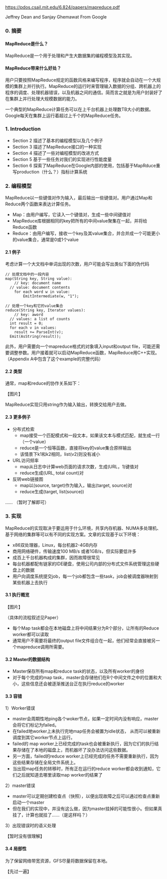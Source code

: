 https://pdos.csail.mit.edu/6.824/papers/mapreduce.pdf

Jeffrey Dean and Sanjay Ghemawat From Google

### 0. 摘要

#### MapReduce是什么？

MapReduce是一个用于处理和产生大数据集的编程模型及其实现。

#### MapReduce带来什么好处？
用户只要按照MapReduce规定的函数风格来编写程序，程序就会自动在一个大规模的集群上并行执行。MapReduce的运行时来管理输入数据的分组、跨机器上的程序的调度、处理机器错误，以及机器之间的通信。简而言之就是为用户封装好了在集群上并行处理大规模数据的能力。

一个典型的MapReduce计算任务可以在上千台机器上处理数TB大小的数据。Google每天在集群上运行着超过上千个的MapReduce任务。

### 1. Introduction
- Section 2 描述了基本的编程模型以及几个例子
- Section 3 描述了MapReduce接口的一种实现
- Section 4 描述了一些对编程模型的改进方式
- Section 5 基于一些任务对我们的实现进行性能度量
- Section 6 探索了MapReduce在Google内部的使用，包括基于MapRduce重写production（什么？）指标计算系统

### 2. 编程模型
MapReduce以一些键值对作为输入，最后输出一些键值对。用户通过Map和Reduce两个函数来表达计算任务。
- Map：由用户编写，它读入一个键值对，生成一些中间键值对
- MapReduce库根据相同的key把所有的中间value聚集在一起，并将给Reduce函数
- Reduce：由用户编写，接收一个key及其value集合，并合并成一个可能更小的value集合，通常是0或1个value
#### 2.1 例子
考虑计算一个大文档中单词出现的次数，用户可能会写出类似下面的伪代码
```
// 处理文档中的一段内容
map(String key, String value):
    // key: document name
  // value: document contents
    for each word w in value:
        EmitIntermediate(w, "1");
        
// 处理一个key和它的value集合
reduce(String key, Iterator values):
    // key: aword
  // values: a list of counts
  int result = 0;
  for each v in values:
    result += ParseInt(v);
  Emit(AsString(result));                 
```
此外，用户需要向一个mapreduce格式的对象填入input和output file，可能还需要调整参数。用户接着就可以启动MapReduce函数，MapReduce用C++实现。（Appendix A中包含了这个example的完整代码）
#### 2.2 类型
通常，map和reduce的协作关系如下：

【图片】

MapReduce实现只用string作为输入输出，转换交给用户去做。

#### 2.3 更多例子
- 分布式检索
  - map接受一个匹配模式和一段文本，如果该文本与模式匹配，就生成一行（一个value）
  - reduce是一个恒等函数，直接将key的value集合原样输出
  - 该情景下k1和k2相同，list(v2)则没有减小
- URL访问频率
  - map从日志中计算web页面的请求次数，生成(URL，1)键值对
  - reduce生成(URL, total count)对
- 反转web链接图
  - map以(source, target)作为输入，输出(target, source)对
  - reduce生成(target, list(source))

…… （暂时了解即可）

### 3. 实现
MapReduce的实现取决于要运用于什么环境，共享内存机器、NUMA多处理机、基于网络的集群等可以有不同的实现方案。文章的实现基于以下环境：
- x86双处理器，Linux，每台机器2-4GB内存
- 商用网络硬件，传输速度100 MB/s 或者1GB/s，但实际要低许多
- 成百上千台机器构成的集群，因而故障很常见
- 每台机器都配有链家的IDE硬盘，使用公司内部的分布式文件系统管理这些硬盘上的数据
- 用户向调度系统提交job，每一个job都包含一些task，job会被调度器映射到某些机器上去执行

#### 3.1 执行概览
【图片】

（具体的流程叙述见Paper）

- 每个Map task都会在本地磁盘上将中间结果分为R个部分，让所有的Reduce worker都可以读取
- 通常用户不需要将最终的output file文件组合在一起，他们经常会直接被另一个mapreduce调用所需要。
  
#### 3.2 Master的数据结构
- Master保存所有map和reduce task的状态，以及所有worker的身份
- 对于每个完成的map task，master会存储他们在R个中间文件之中的位置和大小，这些信息还会被逐渐推送台正在执行reduce的worker
#### 3.3 容错
1）Worker错误
- master会周期性地ping各个woker节点，如果一定时间内没有响应，master会将它们标记为failed。
- 在failed地worker上未执行完地map任务会被置为idle状态， 从而可以被重新调度到其它worker节点上运行。
- failed的 map worker上已经完成的task也会被重新执行，因为它们的执行结果存储在了本地的磁盘上，而机器坏了没办法访问这些数据。
- 另一方面，failed的reduce worker上已经完成的任务不需要重新执行，因为这些结果存储在全局文件系统上。
- 当出现map任务的转移时，所有正在运行的reduce worker都会收到通知，它们之后就知道去哪里读取map worker的结果了

2）master错误
- master可以定期创建检查点（快照），以便出现故障之后可以通过检查点重新启动一个master
- 但在我们的实现中，并没有这么做，因为master挂掉的可能性很小。但如果真挂了，计算也就挂了……（是这样吗？）

3）出现错误时的语义处理

【暂时没有很理解】
#### 3.4 局部性
为了保留网络带宽资源，GFS尽量将数据保留在本地。

【先过一遍】
